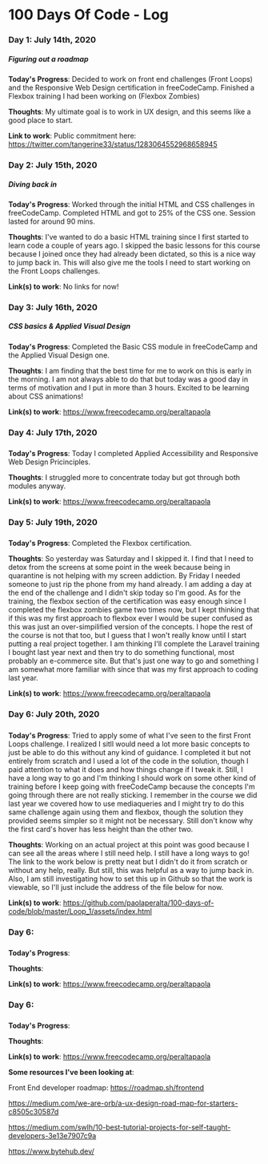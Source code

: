 # 100 Days Of Code - Log

### Day 1: July 14th, 2020 
##### Figuring out a roadmap

**Today's Progress**: Decided to work on front end challenges (Front Loops) and the Responsive Web Design certification in freeCodeCamp. Finished a Flexbox training I had been working on (Flexbox Zombies)
 
**Thoughts**: My ultimate goal is to work in UX design, and this seems like a good place to start.

**Link to work**: Public commitment here: https://twitter.com/tangerine33/status/1283064552968658945

### Day 2: July 15th, 2020 
##### Diving back in

**Today's Progress**: Worked through the initial HTML and CSS challenges in freeCodeCamp. Completed HTML and got to 25% of the CSS one. Session lasted for around 90 mins.

**Thoughts**: I've wanted to do a basic HTML training since I first started to learn code a couple of years ago. I skipped the basic lessons for this course because I joined once they had already been dictated, so this is a nice way to jump back in. This will also give me the tools I need to start working on the Front Loops challenges.

**Link(s) to work**: No links for now!


### Day 3: July 16th, 2020 
##### CSS basics & Applied Visual Design

**Today's Progress**: Completed the Basic CSS module in freeCodeCamp and the Applied Visual Design one. 

**Thoughts**: I am finding that the best time for me to work on this is early in the morning. I am not always able to do that but today was a good day in terms of motivation and I put in more than 3 hours. Excited to be learning about CSS animations!

**Link(s) to work**: https://www.freecodecamp.org/peraltapaola

### Day 4: July 17th, 2020 
##### 

**Today's Progress**: Today I completed Applied Accessibility and Responsive Web Design Pricinciples.  

**Thoughts**: I struggled more to concentrate today but got through both modules anyway.

**Link(s) to work**: https://www.freecodecamp.org/peraltapaola

### Day 5: July 19th, 2020 
##### 

**Today's Progress**: Completed the Flexbox certification.

**Thoughts**: So yesterday was Saturday and I skipped it. I find that I need to detox from the screens at some point in the week because being in quarantine is not helping with my screen addiction. By Friday I needed someone to just rip the phone from my hand already. I am adding a day at the end of the challenge and I didn't skip today so I'm good. As for the training, the flexbox section of the certification was easy enough since I completed the flexbox zombies game two times now, but I kept thinking that if this was my first approach to flexbox ever I would be super confused as this was just an over-simpilified version of the concepts. I hope the rest of the course is not that too, but I guess that I won't really know until I start putting a real project together. I am thinking I'll complete the Laravel training I bought last year next and then try to do something functional, most probably an e-commerce site. But that's just one way to go and something I am somewhat more familiar with since that was my first approach to coding last year.

**Link(s) to work**: https://www.freecodecamp.org/peraltapaola

### Day 6: July 20th, 2020 
##### 

**Today's Progress**: Tried to apply some of what I've seen to the first Front Loops challenge. I realized I sitll would need a lot more basic concepts to just be able to do this without any kind of guidance. I completed it but not entirely from scratch and I used a lot of the code in the solution, though I paid attention to what it does and how things change if I tweak it. Still, I have a long way to go and I'm thinking I should work on some other kind of training before I keep going with freeCodeCamp because the concepts I'm going through there are not really sticking. I remember in the course we did last year we covered how to use mediaqueries and I might try to do this same challenge again using them and flexbox, though the solution they provided seems simpler so it might not be necessary. Still don't know why the first card's hover has less height than the other two. 

**Thoughts**: Working on an actual project at this point was good because I can see all the areas where I still need help. I still have a long ways to go! The link to the work below is pretty neat but I didn't do it from scratch or without any help, really. But still, this was helpful as a way to jump back in. Also, I am still investigating how to set this up in Github so that the work is viewable, so I'll just include the address of the file below for now.

**Link(s) to work**: https://github.com/paolaperalta/100-days-of-code/blob/master/Loop_1/assets/index.html

### Day 6: 
##### 

**Today's Progress**: 

**Thoughts**: 

**Link(s) to work**: https://www.freecodecamp.org/peraltapaola

### Day 6: 
##### 

**Today's Progress**: 

**Thoughts**: 

**Link(s) to work**: https://www.freecodecamp.org/peraltapaola



**Some resources I've been looking at**: 

Front End developer roadmap: https://roadmap.sh/frontend

https://medium.com/we-are-orb/a-ux-design-road-map-for-starters-c8505c30587d

https://medium.com/swlh/10-best-tutorial-projects-for-self-taught-developers-3e13e7907c9a

https://www.bytehub.dev/